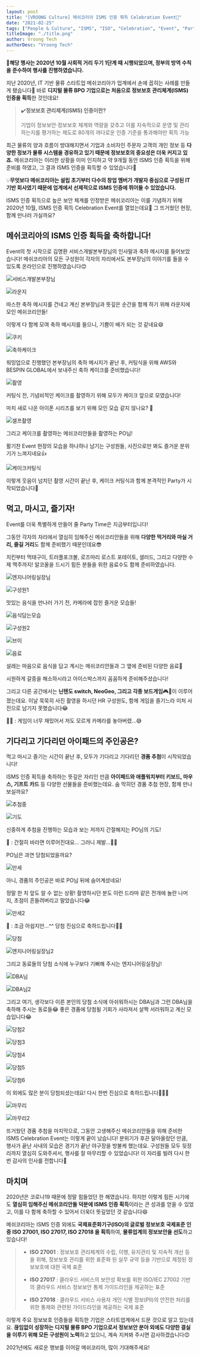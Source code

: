 ```yaml
---
layout: post
title: "[VROONG Culture] 메쉬코리아 ISMS 인증 획득 Celebration Event🎉"
date: "2021-02-25"
tags: ["People & Culture", "ISMS", "ISO", "Celebration", "Event", "Party"]
titleImage: "./title.png"
author: Vroong Tech
authorDesc: "Vroong Tech"
---
```


📌**해당 행사는 2020년 10월 사회적 거리 두기 1단계 때 시행되었으며, 정부의 방역 수칙을 준수하여 행사를 진행하였습니다.**

지난 2020년, IT 기반 물류 스타트업 메쉬코리아가 업계에서 손에 꼽히는 사례를 만들게 됐습니다🙌 바로 **디지털 물류 BPO 기업으로는 처음으로 정보보호 관리체계(ISMS) 인증을 획득**한 것인데요!

>✔️**정보보호 관리체계(ISMS) 인증이란?**
>
>기업이 정보보안·정보보호 체계와 역량을 갖추고 이를 지속적으로 운영 및 관리하는지를 평가하는 제도로 80개의 까다로운 인증 기준을 통과해야만 획득 가능

최근 물류의 양과 흐름이 방대해지면서 기업과 소비자인 주문자 고객의 개인 정보 등 **다양한 정보가 물류 시스템을 경유하고 있기 때문에 정보보호의 중요성은 더욱 커지고 있죠.** 메쉬코리아는 이러한 상황을 이미 인지하고 약 9개월 동안 ISMS 인증 획득을 위해 준비를 하였고, 그 결과 ISMS 인증을 획득할 수 있었습니다👏

💡**무엇보다 메쉬코리아는 설립 초기부터 다수의 창업 멤버가 개발자 중심으로 구성된 IT 기반 회사였기 때문에 업계에서 선제적으로 ISMS 인증에 뛰어들 수 있었습니다.**

ISMS 인증 획득으로 높은 보안 체계를 인정받은 메쉬코리아는 이를 기념하기 위해 2020년 10월,  ISMS 인증 획득 Celebration Event를 열었는데요🎊
그 뜨거웠던 현장, 함께 만나러 가실까요?

## 메쉬코리아의 ISMS 인증 획득을 축하합니다!

Event의 첫 시작으로 김명환 서비스개발본부장님의 인사말과 축하 메시지를 들어보았습니다! 메쉬코리아의 모든 구성원이 각자의 자리에서도 본부장님의 이야기를 들을 수 있도록 온라인으로 진행하였습니다😊

![서비스개발본부장님](./_DSC7534.png)

![라운지](./_DSC7532.png)

따스한 축하 메시지를 건네고 계신 본부장님과 뜻깊은 순간을 함께 하기 위해 라운지에 모인 메쉬코리안들!

이렇게 다 함께 모여 축하 메시지를 들으니, 기쁨이 배가 되는 것 같네요😄

![쿠키](./_DSC7603.png)

![축하케이크](./_DSC7559.png)

워밍업으로 진행했던 본부장님의 축하 메시지가 끝난 후, 커팅식을 위해 AWS와 BESPIN GLOBAL에서 보내주신 축하 케이크를 준비했습니다!

![촬영](./_DSC7562.png)

커팅식 전, 기념비적인 케이크를 촬영하기 위해 모두가 케이크 앞으로 모였습니다!

마치 새로 나온 아이폰 시리즈를 보기 위해 모인 모습 같지 않나요? 🤩

![셀프촬영](./_DSC7577.png)

그리고 케이크를 촬영하는 메쉬코리안들을 촬영하는 PO님!

활기찬 Event 현장의 모습을 하나하나 남기는 구성원들, 사진으로만 봐도 즐거운 분위기가 느껴지네요👍

![케이크커팅식](./_DSC7583.png)

이렇게 웃음이 넘치던 촬영 시간이 끝난 후, 케이크 커팅식과 함께 본격적인 Party가 시작되었습니다🥳



## 먹고, 마시고, 즐기자!

Event를 더욱 특별하게 만들어 줄 Party Time은 지금부터입니다!

그동안 각자의 자리에서 열심히 임해주신 메쉬코리안들을 위해 **다양한 먹거리와 마실 거리, 즐길 거리**도 함께 준비했기 때문인데요😎

치킨부터 먹태구이, 트러플포크볼, 로즈마리 로스트 포테이토, 샐러드, 그리고 다양한 수제 맥주까지! 알코올을 드시기 힘든 분들을 위한 음료수도 함께 준비하였습니다.

![엔지니어링실장님](./_DSC7615.png)

![구성원1](./_DSC7642.png)

맛있는 음식을 만나러 가기 전, 카메라에 잡힌 즐거운 모습들!

![음식담는모습](./_DSC7620.png)

![구성원2](./_DSC7645.png)

![브이](./_DSC7669.png)

![음료](./_DSC7660.png)

설레는 마음으로 음식을 담고 계시는 메쉬코리안들과 그 옆에 준비된 다양한 음료🥤

시원하게 갈증을 해소하시라고 아이스박스까지 꼼꼼하게 준비해주셨습니다!

그리고 다른 공간에서는 **닌텐도 switch, NeoGeo, 그리고 각종 보드게임**🎮🎲이 이루어졌는데요. 이날 묵묵히 사진 촬영을 하시던 HR 구성원도, 함께 게임을 즐기느라 미처 사진으로 남기지 못했습니다😂

🤦‍♂️ : 게임이 너무 재밌어서 저도 모르게 카메라를 놓아버렸...😅



## 기다리고 기다리던 아이패드의 주인공은?

먹고 마시고 즐기는 시간이 끝난 후, 모두가 기다리고 기다리던 **경품 추첨**이 시작되었습니다!

ISMS 인증 획득을 축하하는 뜻깊은 자리인 만큼 **아이패드와 애플워치부터 키보드, 마우스, 기프트 카드** 등 다양한 선물들을 준비했는데요. 숨 막히던 경품 추첨 현장, 함께 만나보실까요?

![추첨중](./_DSC7711.png)

![기도](./_DSC7757.png)

신중하게 추첨을 진행하는 모습과 보는 저까지 간절해지는 PO님의 기도!

👨 : 간절히 바라면 이루어진대요... 그러니 제발...🙏🏻

PO님은 과연 당첨되었을까요?

![만세](./_DSC7762.png)

아니, 경품의 주인공은 바로 PO님 뒤에 숨어계셨네요!

정말 한 치 앞도 알 수 없는 상황! 촬영하시던 분도 이런 드라마 같은 전개에 놀란 나머지, 초점이 흔들려버리고 말았습니다😂

![만세2](./_DSC7763.png)

👨 : 조금 아쉽지만…^^  당첨 진심으로 축하드립니다👏👏

![당첨](./_DSC7767.png)

![엔지니어링실장님2](./_DSC7690.png)

그리고 동료들의 당첨 소식에 누구보다 기뻐해 주시는 엔지니어링실장님!

![DBA님](./_DSC7717.png)

![DBA님2](./_DSC7719.png)

그리고 여기, 생각보다 이른 본인의 당첨 소식에 아쉬워하시는 DBA님과 그런 DBA님을 축하해 주시는 동료들😂 좋은 경품에 당첨될 기회가 사라져서 살짝 서러워하고 계신 모습입니다😂

![당첨2](./_DSC7687.png)

![당첨3](./_DSC7694.png)

![당첨4](./_DSC7772.png)

![당첨5](./_DSC7703.png)

![당첨6](./_DSC7706.png)

이 외에도 많은 분이 당첨되셨는데요! 다시 한번 진심으로 축하드립니다👋👋👋

![마무리](./_DSC7804.png)

![마무리2](./_DSC7806.png)

뜨거웠던 경품 추첨을 마지막으로, 그동안 고생해주신 메쉬코리안들을 위해 준비한 ISMS Celebration Event는 이렇게 끝이 났습니다! 분위기가 후끈 달아올랐던 만큼, 행사가 끝난 사내의 모습은 경기가 끝난 야구장을 방불케 했는데요. 구성원들 모두 뒷정리까지 열심히 도와주셔서, 행사를 잘 마무리할 수 있었습니다! 이 자리를 빌려 다시 한번 감사의 인사를 전합니다🙏



## 마치며

2020년은 코로나19 때문에 정말 힘들었던 한 해였습니다. 하지만 이렇게 힘든 시기에도 **열심히 임해주신 메쉬코리안들 덕분에 ISMS 인증 획득**이라는 큰 성과를 얻을 수 있었고, 이를 다 함께 축하할 수 있어서 더욱더 뜻깊었던 것 같습니다😄

메쉬코리아는 ISMS 인증 외에도 **국제표준화기구(ISO)의 글로벌 정보보호 국제표준 인증 ISO 27001, ISO 27017, ISO 27018 을 획득**하여, **물류업계의 정보보안을 선도**하고 있습니다!

> - **ISO 27001** :  정보보호 관리체계의 수립, 이행, 유지관리 및 지속적 개선 등을 위해, 정보보호 관리를 위한 표준화 된 실무 규약 등을 기반으로 제정된 정보보호에 대한 국제 표준
>
> - **ISO 27017** : 클라우드 서비스의 보안성 확보를 위한 ISO/IEC 27002 기반의 클라우드 서비스 정보보안 통제 가이드라인을 제공하는 표준
>
> - **ISO 27018** : 클라우드 서비스 사용자 개인 식별 정보(PII)의 안전한 처리를 위한 통제와 관련된 가이드라인을 제공하는 국제 표준

이렇게 주요 정보보호 인증들을 획득한 기업은 스타트업계에서 드문 것으로 알고 있는데요. **끊임없이 성장하는 디지털 물류 BPO 기업으로서 정보보안 분야 외에도 다양한 결실을 이루기 위해 모든 구성원이 노력**하고 있으니, 계속 지켜봐 주시면 감사하겠습니다😊

2021년에도 새로운 행보를 이어갈 메쉬코리아, 많이 기대해주세요!

